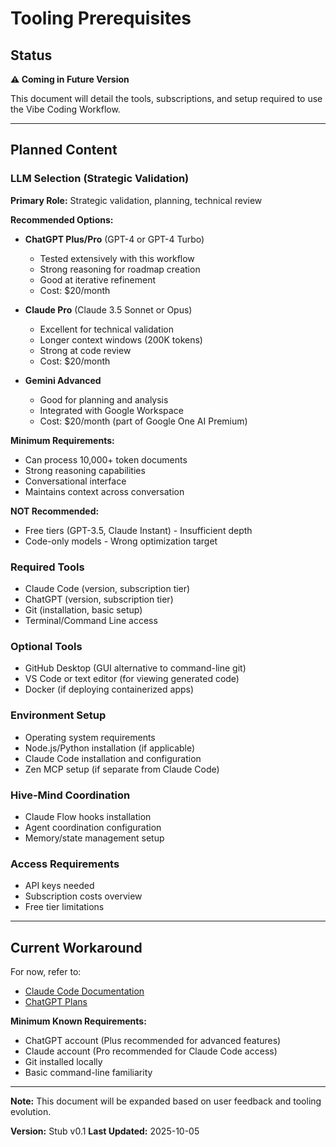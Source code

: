 # Tooling Prerequisites

## Status

**⚠️ Coming in Future Version**

This document will detail the tools, subscriptions, and setup required to use the Vibe Coding Workflow.

---

## Planned Content

### LLM Selection (Strategic Validation)

**Primary Role:** Strategic validation, planning, technical review

**Recommended Options:**
- **ChatGPT Plus/Pro** (GPT-4 or GPT-4 Turbo)
  - Tested extensively with this workflow
  - Strong reasoning for roadmap creation
  - Good at iterative refinement
  - Cost: $20/month

- **Claude Pro** (Claude 3.5 Sonnet or Opus)
  - Excellent for technical validation
  - Longer context windows (200K tokens)
  - Strong at code review
  - Cost: $20/month

- **Gemini Advanced**
  - Good for planning and analysis
  - Integrated with Google Workspace
  - Cost: $20/month (part of Google One AI Premium)

**Minimum Requirements:**
- Can process 10,000+ token documents
- Strong reasoning capabilities
- Conversational interface
- Maintains context across conversation

**NOT Recommended:**
- Free tiers (GPT-3.5, Claude Instant) - Insufficient depth
- Code-only models - Wrong optimization target

### Required Tools
- Claude Code (version, subscription tier)
- ChatGPT (version, subscription tier)
- Git (installation, basic setup)
- Terminal/Command Line access

### Optional Tools
- GitHub Desktop (GUI alternative to command-line git)
- VS Code or text editor (for viewing generated code)
- Docker (if deploying containerized apps)

### Environment Setup
- Operating system requirements
- Node.js/Python installation (if applicable)
- Claude Code installation and configuration
- Zen MCP setup (if separate from Claude Code)

### Hive-Mind Coordination
- Claude Flow hooks installation
- Agent coordination configuration
- Memory/state management setup

### Access Requirements
- API keys needed
- Subscription costs overview
- Free tier limitations

---

## Current Workaround

For now, refer to:
- [Claude Code Documentation](https://docs.claude.com/en/docs/claude-code)
- [ChatGPT Plans](https://openai.com/chatgpt/pricing)

**Minimum Known Requirements:**
- ChatGPT account (Plus recommended for advanced features)
- Claude account (Pro recommended for Claude Code access)
- Git installed locally
- Basic command-line familiarity

---

**Note:** This document will be expanded based on user feedback and tooling evolution.

**Version:** Stub v0.1
**Last Updated:** 2025-10-05
